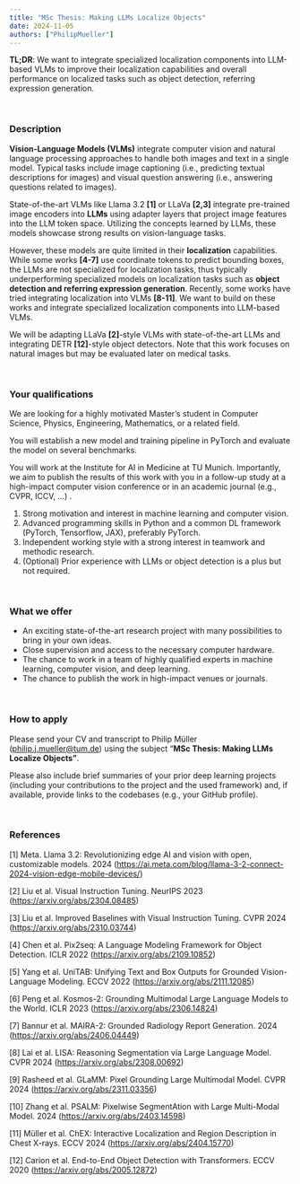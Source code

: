 ```yaml
---
title: "MSc Thesis: Making LLMs Localize Objects"
date: 2024-11-05
authors: ["PhilipMueller"]
---
```

**TL;DR**: We want to integrate specialized localization components into LLM-based VLMs to improve their localization capabilities and overall performance on localized tasks such as object detection, referring expression generation.

<br/>

### Description

**Vision-Language Models (VLMs)** integrate computer vision and natural language processing
approaches to handle both images and text in a single model. Typical tasks include image captioning (i.e., predicting textual descriptions for images) and visual question answering (i.e., answering questions related to images). 

State-of-the-art VLMs like Llama 3.2 **[1]** or LLaVa **[2,3]** integrate pre-trained image encoders into **LLMs** using adapter layers that project image features into the LLM token space. Utilizing the concepts learned by LLMs, these models showcase strong results on vision-language tasks.

However, these models are quite limited in their **localization** capabilities. While some works **[4-7]** use coordinate tokens to predict bounding boxes, the LLMs are not specialized for localization tasks, thus typically underperforming specialized models on localization tasks such as **object detection and referring expression generation**. Recently, some works have tried integrating localization into VLMs **[8-11]**. We want to build on these works and integrate specialized localization components into LLM-based VLMs.

We will be adapting LLaVa **[2]**-style VLMs with state-of-the-art LLMs and integrating DETR **[12]**-style object detectors. Note that this work focuses on natural images but may be evaluated later on medical tasks.

<br/>

### Your qualifications

We are looking for a highly motivated Master’s student in Computer Science, Physics, Engineering, Mathematics, or a related field. 

You will establish a new model and training pipeline in PyTorch and evaluate the model on several benchmarks. 

You will work at the Institute for AI in Medicine at TU Munich. Importantly, we aim to publish the results of this work with you in a follow-up study at a high-impact computer vision conference or in an academic journal (e.g., CVPR, ICCV, ...) .

1. Strong motivation and interest in machine learning and computer vision.
2. Advanced programming skills in Python and a common DL framework (PyTorch, Tensorflow, JAX), preferably PyTorch.
3. Independent working style with a strong interest in teamwork and methodic research.
4. (Optional) Prior experience with LLMs or object detection is a plus but not required.

<br/>

### What we offer

- An exciting state-of-the-art research project with many possibilities to bring in your own ideas.
- Close supervision and access to the necessary computer hardware.
- The chance to work in a team of highly qualified experts in machine learning, computer vision, and deep learning.
- The chance to publish the work in high-impact venues or journals.

<br/>

### **How to apply**

Please send your CV and transcript to Philip Müller (philip.j.mueller@tum.de) using the subject “**MSc Thesis: Making LLMs Localize Objects”**. 

Please also include brief summaries of your prior deep learning projects (including your contributions to the project and the used framework) and, if available, provide links to the codebases (e.g., your GitHub profile).

<br/>

### References

[1] Meta. Llama 3.2: Revolutionizing edge AI and vision with open, customizable models. 2024 (https://ai.meta.com/blog/llama-3-2-connect-2024-vision-edge-mobile-devices/)

[2] Liu et al. Visual Instruction Tuning. NeurIPS 2023 (https://arxiv.org/abs/2304.08485)

[3] Liu et al. Improved Baselines with Visual Instruction Tuning. CVPR 2024 (https://arxiv.org/abs/2310.03744)

[4] Chen et al. Pix2seq: A Language Modeling Framework for Object Detection. ICLR 2022 (https://arxiv.org/abs/2109.10852)

[5] Yang et al. UniTAB: Unifying Text and Box Outputs for Grounded Vision-Language Modeling. ECCV 2022 (https://arxiv.org/abs/2111.12085)

[6] Peng et al. Kosmos-2: Grounding Multimodal Large Language Models to the World. ICLR 2023 (https://arxiv.org/abs/2306.14824)

[7] Bannur et al. MAIRA-2: Grounded Radiology Report Generation. 2024 (https://arxiv.org/abs/2406.04449)

[8] Lai et al. LISA: Reasoning Segmentation via Large Language Model. CVPR 2024 (https://arxiv.org/abs/2308.00692)

[9] Rasheed et al. GLaMM: Pixel Grounding Large Multimodal Model. CVPR 2024 (https://arxiv.org/abs/2311.03356)

[10] Zhang et al. PSALM: Pixelwise SegmentAtion with Large Multi-Modal Model. 2024 (https://arxiv.org/abs/2403.14598)

[11] Müller et al. ChEX: Interactive Localization and Region Description in Chest X-rays. ECCV 2024 (https://arxiv.org/abs/2404.15770)

[12] Carion et al. End-to-End Object Detection with Transformers. ECCV 2020 (https://arxiv.org/abs/2005.12872)


<br/>
